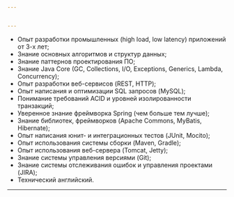 ```yaml
---


---
```


<ul>
<li>Опыт разработки промышленных (high load, low latency) приложений от 3-х лет;</li>
<li>Знание основных алгоритмов и структур данных;</li>
<li>Знание паттернов проектирования ПО;</li>
<li>Знание Java Сore (GC, Collections, I/O, Exceptions, Generics, Lambda, Concurrency);</li>
<li>Опыт разработки веб-сервисов (REST, HTTP);</li>
<li>Опыт написания и оптимизации SQL запросов (MySQL);</li>
<li>Понимание требований ACID и уровней изолированности транзакций;</li>
<li>Уверенное знание фреймворка Spring (чем больше тем лучше);</li>
<li>Знание библиотек, фреймворков (Apache Commons, MyBatis, Hibernate);</li>
<li>Опыт написания юнит- и интеграционных тестов (JUnit, Mocito);</li>
<li>Опыт использования системы сборки (Maven, Gradle);</li>
<li>Опыт использования веб-сервера (Tomcat, Jetty);</li>
<li>Знание системы управления версиями (Git);</li>
<li>Знание системы отслеживания ошибок и управления проектами (JIRA);</li>
<li>Технический английский.</li>
</ul>
<hr>

